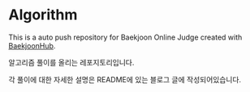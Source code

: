 # Algorithm
This is a auto push repository for Baekjoon Online Judge created with [BaekjoonHub](https://github.com/BaekjoonHub/BaekjoonHub).

알고리즘 풀이를 올리는 레포지토리입니다.

각 풀이에 대한 자세한 설명은 README에 있는 블로그 글에 작성되어있습니다.
